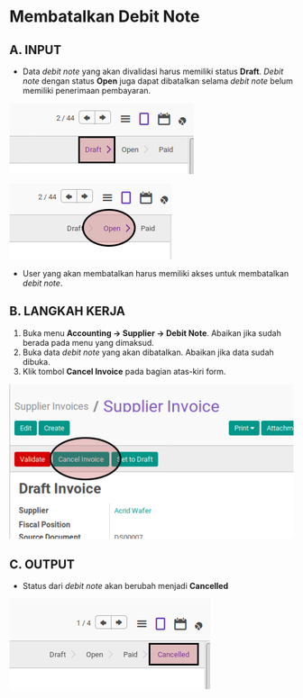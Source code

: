 # Membatalkan Debit Note

## A. INPUT

* Data *debit note* yang akan divalidasi harus memiliki status **Draft**. *Debit note* dengan status **Open** juga dapat dibatalkan selama *debit note* belum memiliki penerimaan pembayaran.

![](../../img/debit-note/status-draft.png)

![](../../img/debit-note/status-open.png)

* User yang akan membatalkan harus memiliki akses untuk membatalkan *debit note*.

## B. LANGKAH KERJA

1. Buka menu **Accounting -> Supplier -> Debit Note**. Abaikan jika sudah berada
pada menu yang dimaksud.
2. Buka data *debit note* yang akan dibatalkan. Abaikan jika data sudah dibuka.
3. Klik tombol **Cancel Invoice** pada bagian atas-kiri form.

![](../../img/debit-note/tombol-cancel.png)

## C. OUTPUT

* Status dari *debit note* akan berubah menjadi **Cancelled**

![](../../img/debit-note/status-cancel.png)
